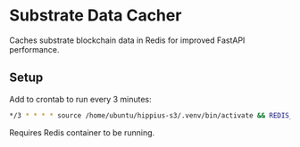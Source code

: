 # Substrate Data Cacher

Caches substrate blockchain data in Redis for improved FastAPI performance.

## Setup

Add to crontab to run every 3 minutes:

```bash
*/3 * * * * source /home/ubuntu/hippius-s3/.venv/bin/activate && REDIS_URL=redis://127.0.0.1:6379/0 python /home/ubuntu/hippius-s3/cacher/run_cacher.py >> /home/ubuntu/cacher.log 2>&1
```

Requires Redis container to be running.

